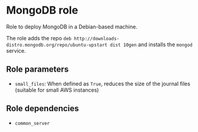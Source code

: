 # MongoDB role

Role to deploy MongoDB in a Debian-based machine.

The role adds the repo `deb http://downloads-distro.mongodb.org/repo/ubuntu-upstart dist 10gen` and installs the `mongod` service.

## Role parameters

- `small_files`: When defined as `True`, reduces the size of the journal files (suitable for small AWS instances)

## Role dependencies

- `common_server`

